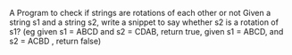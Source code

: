 
A Program to check if strings are rotations of each other or not
Given a string s1 and a string s2, write a snippet to say whether s2 is a rotation of s1?
(eg given s1 = ABCD and s2 = CDAB, return true, given s1 = ABCD, and s2 = ACBD , return false)


